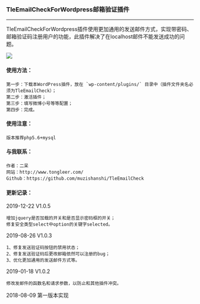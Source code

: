 ### TleEmailCheckForWordpress邮箱验证插件
---

TleEmailCheckForWordpress插件使用更加通用的发送邮件方式，实现带密码、邮箱验证码注册用户的功能，此插件解决了在localhost邮件不能发送成功的问题。

<img src="https://me.tongleer.com/content/uploadfile/201706/008b1497454448.png">

#### 使用方法：

	第一步：下载本WordPress插件，放在 `wp-content/plugins/` 目录中（插件文件夹名必须为TleEmailCheck）；
	第二步：激活插件；
	第三步：填写微博小号等等配置；
	第四步：完成。

#### 使用注意：

	版本推荐php5.6+mysql

#### 与我联系：

	作者：二呆
	网站：http://www.tongleer.com/
	Github：https://github.com/muzishanshi/TleEmailCheck

#### 更新记录：

2019-12-22 V1.0.5

	增加jquery是否加载的开关和是否显示密码框的开关；
	修复安全类型select中option的关键字selected。

2019-08-26 V1.0.3

	1、修复发送验证码按钮的禁用状态；
	2、修复发送验证码后更改邮箱依然可以注册的bug；
	3、优化更加通用的发送邮件方式等。

2019-01-18 V1.0.2

	修改发邮件的函数名和请求参数，以防止和其他插件冲突。

2018-08-09 第一版本实现